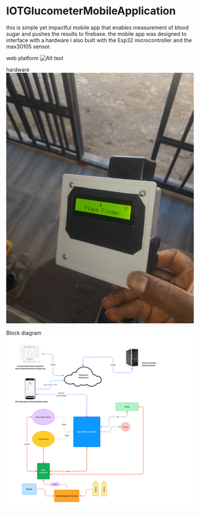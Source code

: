# IOTGlucometerMobileApplication
this is simple yet impactful mobile app that enables measurement of blood sugar and pushes the results to firebase.  the mobile app was designed to interface with a hardware i also built with the Esp32 microcontroller and the max30105 sensor. 

web platform
![Alt text](wepPlatfom.png)

hardware
![Alt text](hardware.jpg)

Block diagram
![Alt text](Schematics.png)
